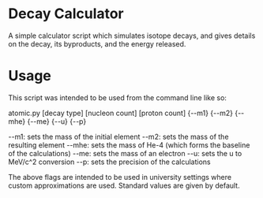 # Decay Calculator

A simple calculator script which simulates isotope decays, and gives details on the decay, its byproducts, and the energy released.

# Usage

This script was intended to be used from the command line like so:

atomic.py [decay type] [nucleon count] [proton count] {--m1} {--m2} {--mhe} {--me} {--u} {--p}

--m1: sets the mass of the initial element
--m2: sets the mass of the resulting element
--mhe: sets the mass of He-4 (which forms the baseline of the calculations)
--me: sets the mass of an electron
--u: sets the u to MeV/c^2 conversion
--p: sets the precision of the calculations

The above flags are intended to be used in university settings where custom approximations are used. Standard values are given by default.
